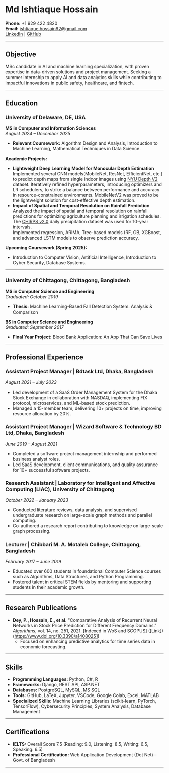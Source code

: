 # Md Ishtiaque Hossain

**Phone:** +1 929 422 4820  
**Email:** ishtiaque.hossain92@gmail.com  
[LinkedIn](https://www.linkedin.com/in/ishtiaque-h/) | [GitHub](https://github.com/Ishtiaque-h)

---

## Objective
MSc candidate in AI and machine learning specialization, with proven expertise in data-driven solutions and project management. Seeking a summer internship to apply AI and data analytics skills while contributing to impactful innovations in public safety, healthcare, and fintech.

---

## Education

### University of Delaware, DE, USA
**MS in Computer and Information Sciences**  
_August 2024 – December 2025_  
- **Relevant Coursework:** Algorithm Design and Analysis, Introduction to Machine Learning, Mathematical Techniques in Data Science.  

**Academic Projects:**  
- **Lightweight Deep Learning Model for Monocular Depth Estimation**  
  Implemented several CNN models(MobileNet, ResNet, EfficientNet, etc.) to predict depth maps from single indoor images using [NYU Depth V2](https://www.tensorflow.org/datasets/catalog/nyu_depth_v2) dataset.
  Iteratively refined hyperparameters, introducing optimizers and LR schedulers, to strike a balance between performance and accuracy in resource-constrained environments.
  MobileNetV2 was proved to be the lightweight solution for cost-effective depth estimation.  
- **Impact of Spatial and Temporal Resolution on Rainfall Prediction**  
  Analyzed the impact of spatial and temporal resolution on rainfall predictions for optimizing agriculture planning and irrigation schedules.
  The [CHIRPS v2.0](https://www.chc.ucsb.edu/data/chirps/) daily precipitation dataset was used for 10-year intervals.  
  Implemented regression, ARIMA, Tree-based models (RF, GB, XGBoost, and advanced LSTM models to observe prediction accuracy.  

**Upcoming Coursework (Spring 2025):**  
- Introduction to Computer Vision, Artificial Intelligence, Introduction to Cyber Security, Database Systems.

---

### University of Chittagong, Chittagong, Bangladesh
**MS in Computer Science and Engineering**  
_Graduated: October 2019_  
- **Thesis:** Machine Learning-Based Fall Detection System: Analysis & Comparison  

**BS in Computer Science and Engineering**  
_Graduated: September 2017_  
- **Final Year Project:** Blood Bank Application: An App That Can Save Lives  

---

## Professional Experience

### Assistant Project Manager | Bdtask Ltd, Dhaka, Bangladesh  
_August 2021 – July 2023_  
- Led development of a SaaS Order Management System for the Dhaka Stock Exchange in collaboration with NASDAQ, implementing FIX protocol, microservices, and ML-based stock prediction.  
- Managed a 15-member team, delivering 10+ projects on time, improving resource allocation by 20%.

### Assistant Project Manager | Wizard Software & Technology BD Ltd, Dhaka, Bangladesh  
_June 2019 – August 2021_  
- Completed a software project management internship and performed business analyst roles.  
- Led SaaS development, client communications, and quality assurance for 10+ successful software projects.

### Research Assistant | Laboratory for Intelligent and Affective Computing (LIAC), University of Chittagong  
_October 2022 – January 2023_  
- Conducted literature reviews, data analysis, and supervised undergraduate research on large-scale graph methods and parallel computing.  
- Co-authored a research report contributing to knowledge on large-scale graph processing.

### Lecturer | Chibbari M. A. Motaleb College, Chittagong, Bangladesh  
_February 2017 – June 2019_  
- Educated over 600 students in foundational Computer Science courses such as Algorithms, Data Structures, and Python Programming.  
- Fostered talent in critical STEM fields by mentoring and supporting students in their academic growth.

---

## Research Publications
- **Dey, P., Hossain, E., et al.** "Comparative Analysis of Recurrent Neural Networks in Stock Price Prediction for Different Frequency Domains." _Algorithms_, vol. 14, no. 251, 2021. [Indexed in WoS and SCOPUS] ([Link])(https://www.doi.org/10.3390/a14080251)  
  - Focused on enhancing predictive analytics for time series data in economic forecasting.
 
---

## Skills

- **Programming Languages:** Python, C#, R  
- **Frameworks:** Django, REST API, ASP.NET  
- **Databases:** PostgreSQL, MySQL, MS SQL  
- **Tools:** GitHub, LaTeX, Jupyter, VSCode, Google Colab, Excel, MATLAB  
- **Specialized Skills:** Machine Learning Libraries (scikit-learn, PyTorch, TensorFlow), Cybersecurity Principles, System Analysis, Database Management  

---

## Certifications

- **IELTS:** Overall Score 7.5 (Reading: 9.0, Listening: 8.5, Writing: 6.5, Speaking: 6.5)  
- **Professional Certification:** Web Application Development (Dot Net) – Govt. of Bangladesh  

---

